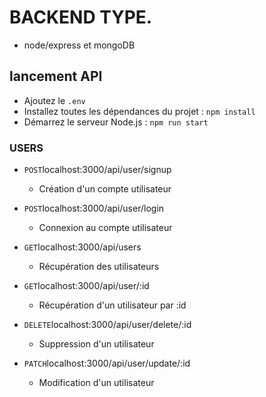 # BACKEND TYPE. 

* node/express et mongoDB

## lancement API

* Ajoutez le `.env`
* Installez toutes les dépendances du projet : `npm install`
* Démarrez le serveur Node.js : `npm run start`


### USERS

* `POST`localhost:3000/api/user/signup
    * Création d'un compte utilisateur

* `POST`localhost:3000/api/user/login
    * Connexion au compte utilisateur

* `GET`localhost:3000/api/users
    * Récupération des utilisateurs

* `GET`localhost:3000/api/user/:id
    * Récupération d'un utilisateur par :id

* `DELETE`localhost:3000/api/user/delete/:id
    * Suppression d'un utilisateur

* `PATCH`localhost:3000/api/user/update/:id
    * Modification d'un utilisateur


